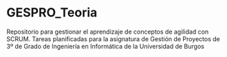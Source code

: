 # GESPRO_Teoria
Repositorio para gestionar el aprendizaje de conceptos de agilidad con SCRUM. Tareas planificadas para la asignatura de Gestión de Proyectos de 3º de Grado de Ingeniería en Informática de la Universidad de Burgos 
